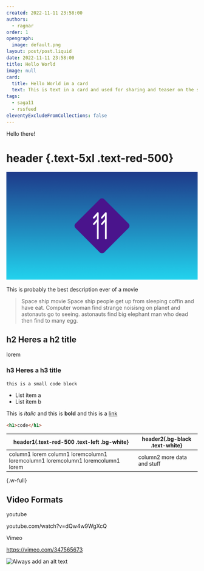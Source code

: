 ```yaml
---
created: 2022-11-11 23:58:00
authors:
  - ragnar
order: 1
opengraph:
  image: default.png
layout: post/post.liquid
date: 2022-11-11 23:58:00
title: Hello World
image: null
card:
  title: Hello World im a card
  text: This is text in a card and used for sharing and teaser on the site
tags:
  - saga11
  - rssfeed
eleventyExcludeFromCollections: false
---
```

Hello there!

# header {.text-5xl .text-red-500}

![mega alt text](helloworld.png)

This is probably the best description ever of a movie

> Space ship movie
> Space ship people get up from sleeping coffin and have eat.
> Computer woman find strange noisisng on planet and astonauts go to seeing. astonauts find big elephant man who dead then find to many egg.

## h2 Heres a h2 title

lorem

### h3 Heres a h3 title

`this is a small code block`

* List item a
* List item b

This is *italic* and this is **bold** and this is a [link](https://saga11.dev)

```html
<h1>code</h1>
```

| header1{.text-red-500 .text-left .bg-white}                                     | header2{.bg-black .text-white} |
| ------------------------------------------------------------------------------- | ------------------------------ |
| column1 lorem column1 loremcolumn1 loremcolumn1 loremcolumn1 loremcolumn1 lorem | column2 more data and stuff    |

{.w-full}

## Video Formats

youtube

youtube.com/watch?v=dQw4w9WgXcQ

Vimeo

https://vimeo.com/347565673

![Always add an alt text](https://images.unsplash.com/photo-1488145842571-f4b346304162?q=80&w=3870&auto=format&fit=crop&ixlib=rb-4.0.3&ixid=M3wxMjA3fDB8MHxwaG90by1wYWdlfHx8fGVufDB8fHx8fA%3D%3D "image title")
